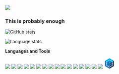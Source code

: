<a href=https://wiki.archlinux.org><img src="https://img.icons8.com/external-tal-revivo-shadow-tal-revivo/48/000000/external-arch-linux-composed-of-nonfree-and-open-source-software-logo-shadow-tal-revivo.png" width=
"100px" /></a>


###  This is probably enough

![GitHub stats](https://github-readme-stats.vercel.app/api?username=rsamhollyer&count_private=true&include_all_commits=true&show_icons=true&theme=gruvbox) 

![Language stats](https://github-readme-stats.vercel.app/api/top-langs/?username=rsamhollyer&layout=compact&theme=gruvbox)

**Languages and Tools**

<span><img src="https://img.icons8.com/dusk/64/000000/linux.png" width="35px"/></span>
<span><img src="https://img.icons8.com/nolan/64/google-cloud-platform.png" width="35px"/></span>
<spam><img src="https://img.icons8.com/external-tal-revivo-green-tal-revivo/36/000000/external-vim-a-highly-configurable-text-editor-for-efficiently-creating-and-changing-any-kind-of-text-logo-green-tal-revivo.png" width="35px"/></span>
<span><img src="https://img.icons8.com/dusk/64/000000/html-5.png" width="35px"/></span>
<span><img src="https://img.icons8.com/dusk/64/000000/css3.png" width="35px"/></span>
<span><img src="https://img.icons8.com/dusk/64/000000/javascript-logo.png" width="35px"/></span>
<span><img src="https://img.icons8.com/dusk/64/000000/python.png" width="35px"/></span>
<span><img src="https://img.icons8.com/dusk/50/000000/php-logo.png" width="35px"/></span>
<span><img src="https://img.icons8.com/fluency/48/000000/node-js.png" width="35px"/></span>
<span><img src="https://img.icons8.com/bubbles/50/000000/react.png" width="40px"/></span>
<span><img src="https://img.icons8.com/color/48/000000/gatsbyjs.png" width="35px"/></span>
<span><img src="https://img.icons8.com/dusk/64/000000/github.png" width="35px"/></span>
<span><img src="https://img.icons8.com/bubbles/50/000000/api.png" width="40px"/></span>
<span><img src="https://img.icons8.com/external-tal-revivo-tritone-tal-revivo/32/000000/external-graphql-an-open-source-data-query-and-manipulation-language-for-api-logo-tritone-tal-revivo.png" width="35px"/></span>
<span><img src="https://img.icons8.com/bubbles/50/000000/console.png" width="40px"/></span>
<span><img src="https://www.vectorlogo.zone/logos/postgresql/postgresql-icon.svg" width="35px" /></span>
<span><img src="https://github.com/nguyntony/nguyntony/blob/main/assets/sequelize.svg?raw=true" width="35px"/></span>

